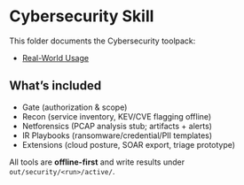# Cybersecurity Skill

This folder documents the Cybersecurity toolpack:

- [Real-World Usage](./USAGE.md)

## What’s included
- Gate (authorization & scope)
- Recon (service inventory, KEV/CVE flagging offline)
- Netforensics (PCAP analysis stub; artifacts + alerts)
- IR Playbooks (ransomware/credential/PII templates)
- Extensions (cloud posture, SOAR export, triage prototype)

All tools are **offline-first** and write results under `out/security/<run>/active/`.
